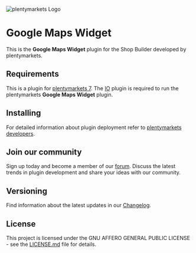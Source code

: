 ![plentymarkets Logo](http://www.plentymarkets.eu/layout/pm/images/logo/plentymarkets-logo.jpg)

# Google Maps Widget

This is the **Google Maps Widget** plugin for the Shop Builder developed by plentymarkets.

## Requirements

This is a plugin for [plentymarkets 7](https://www.plentymarkets.com). The [IO](https://github.com/plentymarkets/plugin-io) plugin is required to run the plentymarkets **Google Maps Widget** plugin.

## Installing

For detailed information about plugin deployment refer to [plentymarkets developers](https://developers.plentymarkets.com/dev-doc/basics#plugin-provisioning).

## Join our community

Sign up today and become a member of our [forum](https://forum.plentymarkets.com/c/plugin-entwicklung). Discuss the latest trends in plugin development and share your ideas with our community.

## Versioning

Find information about the latest updates in our [Changelog](/meta/documents/changelog_en.md).

## License

This project is licensed under the GNU AFFERO GENERAL PUBLIC LICENSE - see the [LICENSE.md](/LICENSE.md) file for details.